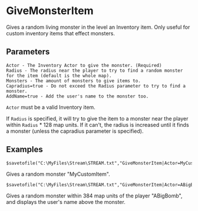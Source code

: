 # GiveMonsterItem

Gives a random living monster in the level an Inventory item. Only useful for custom inventory items that effect monsters.

## Parameters
```
Actor - The Inventory Actor to give the monster. (Required)
Radius - The radius near the player to try to find a random monster for the item (default is the whole map).
Monsters - The amount of monsters to give items to.
Capradius=true - Do not exceed the Radius parameter to try to find a monster.
AddName=true - Add the user's name to the monster too.
```

`Actor` must be a valid Inventory item. 

If `Radius` is specified, it will try to give the item to a monster near the player within `Radius` * 128 map units. If it can't, the radius is increased until it finds a monster (unless the capradius parameter is specified).

## Examples

```
$savetofile("C:\MyFiles\Stream\STREAM.txt","GiveMonsterItem|Actor=MyCustomItem|$username|$dummyormsg")
```
Gives a random monster "MyCustomItem".

```
$savetofile("C:\MyFiles\Stream\STREAM.txt","GiveMonsterItem|Actor=ABigBomb,radius=3,Addname=true|$username|$dummyormsg")
```
Gives a random monster within 384 map units of the player "ABigBomb", and displays the user's name above the monster.

